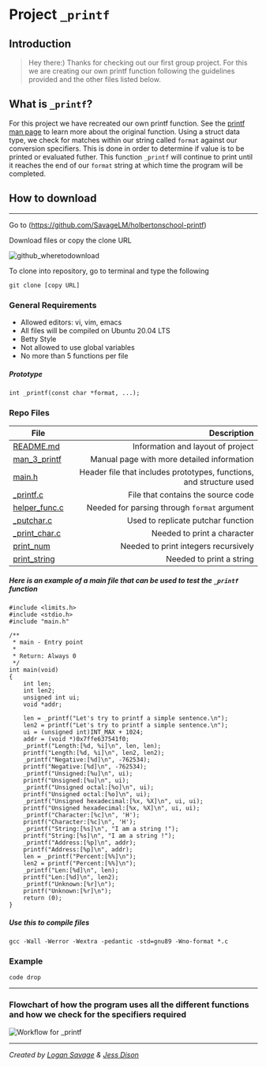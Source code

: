 # **Project** `_printf`

## Introduction
> Hey there:) Thanks for checking out our first group project. For this we are creating our own printf function following the guidelines provided and the other files listed below.

## What is `_printf`?
For this project we have recreated our own printf function. See the [printf man page](https://man7.org/linux/man-pages/man3/printf.3.html) to learn more about the original function. Using a struct data type, we check for matches within our string called `format` against our conversion specifiers. This is done in order to determine if value is to be printed or evaluated futher. This function `_printf` will continue to print until it reaches the end of our `format` string at which time the program will be completed.

## How to download
***
Go to (https://github.com/SavageLM/holbertonschool-printf)

Download files or copy the clone URL

![github_wheretodownload](https://github.com/SavageLM/holbertonschool-printf/assets/126801159/8a84e94d-8448-48f4-9bd5-9b19e203ab5f)


To clone into repository, go to terminal and type the following

```
git clone [copy URL]
```
### General Requirements
- Allowed editors: vi, vim, emacs
- All files will be compiled on Ubuntu 20.04 LTS
- Betty Style
- Not allowed to use global variables
- No more than 5 functions per file

##### Prototype
```
int _printf(const char *format, ...);
```
### Repo Files
| **File** | **Description** |
|----------|----------------:|
|[README.md](https://github.com/SavageLM/holbertonschool-printf/blob/master/README.md)|Information and layout of project|
|[man_3_printf](https://github.com/SavageLM/holbertonschool-printf/blob/master/_printf-man)|Manual page with more detailed information|
|[main.h](https://github.com/SavageLM/holbertonschool-printf/blob/master/main.h)|Header file that includes prototypes, functions, and structure used|
|[_printf.c](https://github.com/SavageLM/holbertonschool-printf/blob/master/_printf.c)|File that contains the source code|
|[helper_func.c](https://github.com/SavageLM/holbertonschool-printf/blob/master/helper_func.c)|Needed for parsing through `format` argument|
|[_putchar.c](https://github.com/SavageLM/holbertonschool-printf/blob/master/_putchar.c)|Used to replicate putchar function|
|[_print_char.c](https://github.com/SavageLM/holbertonschool-printf/blob/master/print_char.c)|Needed to print a character|
|[print_num](https://github.com/SavageLM/holbertonschool-printf/blob/master/print_num.c)|Needed to print integers recursively|
|[print_string](https://github.com/SavageLM/holbertonschool-printf/blob/master/print_string.c)|Needed to print a string|

##### Here is an example of a main file that can be used to test the `_printf` function
```
#include <limits.h>
#include <stdio.h>
#include "main.h"

/**
 * main - Entry point
 *
 * Return: Always 0
 */
int main(void)
{
    int len;
    int len2;
    unsigned int ui;
    void *addr;

    len = _printf("Let's try to printf a simple sentence.\n");
    len2 = printf("Let's try to printf a simple sentence.\n");
    ui = (unsigned int)INT_MAX + 1024;
    addr = (void *)0x7ffe637541f0;
    _printf("Length:[%d, %i]\n", len, len);
    printf("Length:[%d, %i]\n", len2, len2);
    _printf("Negative:[%d]\n", -762534);
    printf("Negative:[%d]\n", -762534);
    _printf("Unsigned:[%u]\n", ui);
    printf("Unsigned:[%u]\n", ui);
    _printf("Unsigned octal:[%o]\n", ui);
    printf("Unsigned octal:[%o]\n", ui);
    _printf("Unsigned hexadecimal:[%x, %X]\n", ui, ui);
    printf("Unsigned hexadecimal:[%x, %X]\n", ui, ui);
    _printf("Character:[%c]\n", 'H');
    printf("Character:[%c]\n", 'H');
    _printf("String:[%s]\n", "I am a string !");
    printf("String:[%s]\n", "I am a string !");
    _printf("Address:[%p]\n", addr);
    printf("Address:[%p]\n", addr);
    len = _printf("Percent:[%%]\n");
    len2 = printf("Percent:[%%]\n");
    _printf("Len:[%d]\n", len);
    printf("Len:[%d]\n", len2);
    _printf("Unknown:[%r]\n");
    printf("Unknown:[%r]\n");
    return (0);
}
```

##### Use this to compile files
```
gcc -Wall -Werror -Wextra -pedantic -std=gnu89 -Wno-format *.c
```

### Example
```
code drop
```
***
### Flowchart of how the program uses all the different functions and how we check for the specifiers required
![Workflow for _printf](https://github.com/SavageLM/holbertonschool-printf/assets/126801159/95e71c80-6a4c-42db-9d44-0e3c1210c0b6)


***
*Created by [Logan Savage](https://github.com/SavageLM) & [Jess Dison](https://github.com/jessasesh)*
